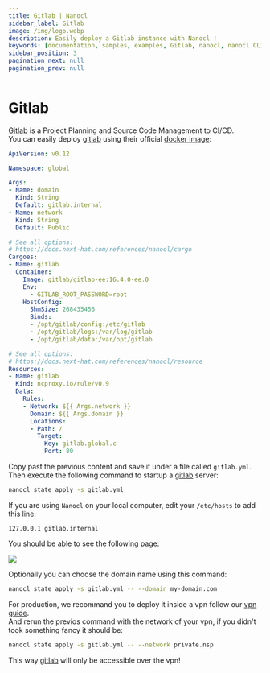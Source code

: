 ```yaml
---
title: Gitlab | Nanocl
sidebar_label: Gitlab
image: /img/logo.webp
description: Easily deploy a Gitlab instance with Nanocl !
keywords: [documentation, samples, examples, Gitlab, nanocl, nanocl CLI, CLI]
sidebar_position: 3
pagination_next: null
pagination_prev: null
---
```

# Gitlab

[Gitlab][gitlab] is a Project Planning and Source Code Management to CI/CD.<br />
You can easily deploy [gitlab][gitlab] using their official [docker image][docker image]:

```yml
ApiVersion: v0.12

Namespace: global

Args:
- Name: domain
  Kind: String
  Default: gitlab.internal
- Name: network
  Kind: String
  Default: Public

# See all options:
# https://docs.next-hat.com/references/nanocl/cargo
Cargoes:
- Name: gitlab
  Container:
    Image: gitlab/gitlab-ee:16.4.0-ee.0
    Env:
      - GITLAB_ROOT_PASSWORD=root
    HostConfig:
      ShmSize: 268435456
      Binds:
      - /opt/gitlab/config:/etc/gitlab
      - /opt/gitlab/logs:/var/log/gitlab
      - /opt/gitlab/data:/var/opt/gitlab

# See all options:
# https://docs.next-hat.com/references/nanocl/resource
Resources:
- Name: gitlab
  Kind: ncproxy.io/rule/v0.9
  Data:
    Rules:
    - Network: ${{ Args.network }}
      Domain: ${{ Args.domain }}
      Locations:
      - Path: /
        Target:
          Key: gitlab.global.c
          Port: 80
```

Copy past the previous content and save it under a file called `gitlab.yml`.<br />
Then execute the following command to startup a [gitlab][gitlab] server:

```sh
nanocl state apply -s gitlab.yml
```

If you are using `Nanocl` on your local computer, edit your `/etc/hosts` to add this line:

```
127.0.0.1 gitlab.internal
```

You should be able to see the following page:

<img src="/img/gitlab.png" />

Optionally you can choose the domain name using this command:

```sh
nanocl state apply -s gitlab.yml -- --domain my-domain.com
```

For production, we recommand you to deploy it inside a vpn follow our [vpn guide][vpn guide].<br />
And rerun the previos command with the network of your vpn, if you didn't took something fancy it should be:

```sh
nanocl state apply -s gitlab.yml -- --network private.nsp
```

This way [gitlab][gitlab] will only be accessible over the vpn!

[gitlab]: https://about.gitlab.com/
[docker image]: https://hub.docker.com/r/gitlab/gitlab-ee
[vpn guide]: /guides/nanocl/advanced-usage/vpn